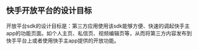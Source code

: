 ## 快手开放平台的设计目标
开放平台sdk的设计目标是：第三方应用使用该sdk能够方便、快速的调起快手主app的功能页面。如个人主页、私信页、视频编辑页等，从而将第三方内容发布到快手平台上或者使用快手主app提供的开放功能。



















